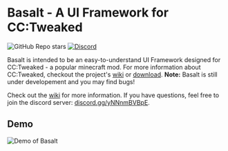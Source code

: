 # Basalt - A UI Framework for CC:Tweaked

![GitHub Repo stars](https://img.shields.io/github/stars/Pyroxenium/Basalt?style=for-the-badge)
[![Discord](https://img.shields.io/discord/976905222251233320?label=Discord&style=for-the-badge)](https://discord.gg/yNNnmBVBpE)

Basalt is intended to be an easy-to-understand UI Framework designed for CC:Tweaked - a popular minecraft mod. For more information about CC:Tweaked, checkout the project's [wiki](https://tweaked.cc/) or [download](https://modrinth.com/mod/cc-tweaked).
**Note:** Basalt is still under developement and you may find bugs!

Check out the [wiki](https://basalt.madefor.cc/) for more information.
If you have questions, feel free to join the discord server: [discord.gg/yNNnmBVBpE](https://discord.gg/yNNnmBVBpE).

## Demo

![Demo of Basalt](https://raw.githubusercontent.com/Pyroxenium/Basalt/master/docs/_media/basaltPreview2.gif)
